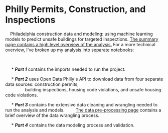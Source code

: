 # Philly Permits, Construction, and Inspections

&nbsp;&nbsp;&nbsp;&nbsp;Philadelphia construction data and modeling: using machine learning models to predict unsafe buildings for targeted inspections.  [The summary page contains a high level overview of the analysis.](https://github.com/heavenstobetsy/PhillyConstruction/blob/master/Summary.md) For a more technical overview, I've broken up my analysis into separate notebooks:

&nbsp;

</p>

&nbsp;&nbsp;&nbsp;&nbsp; * **_Part 1_** contains the imports needed to run the project.

&nbsp;&nbsp;&nbsp;&nbsp; * **_Part 2_** uses Open Data Philly's API to download data from four separate data sources: construction permits,  
&nbsp;&nbsp;&nbsp;&nbsp;&nbsp;&nbsp;&nbsp;&nbsp;&nbsp;&nbsp;&nbsp;&nbsp;&nbsp;&nbsp;&nbsp; building inspections, housing code violations, and unsafe housing code violations. 

&nbsp;&nbsp;&nbsp;&nbsp; * **_Part 3_** contains the extensive data cleaning and wrangling needed to run the analysis and models. &nbsp;&nbsp;&nbsp;&nbsp;&nbsp;&nbsp;&nbsp; [The data pre-processing page](https://github.com/heavenstobetsy/PhillyConstruction/blob/master/Data%20pre-processing.md) contains a brief overview of the data wrangling process.

&nbsp;&nbsp;&nbsp;&nbsp; * **_Part 4_** contains the data modeling process and validation.
